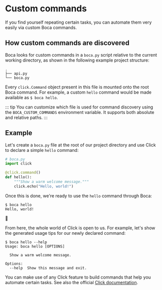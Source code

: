 # Custom commands

If you find yourself repeating certain tasks, you can automate them very easily via custom Boca commands.

## How custom commands are discovered

Boca looks for custom commands in a `boca.py` script relative to the current working directory, as shown in the following example project structure:

```
.
├── api.py
└── boca.py
```

Every `click.Command` object present in this file is mounted onto the root Boca command. For example, a custom `hello` command would be made available as `$ boca hello`.

::: tip
You can customize which file is used for command discovery using the `BOCA_CUSTOM_COMMANDS` environment variable. It supports both absolute and relative paths.
:::

## Example

Let's create a `boca.py` file at the root of our project directory and use Click to declare a simple `hello` command:

```python
# boca.py
import click

@click.command()
def hello():
    """Show a warm welcome message."""
    click.echo("Hello, world!")
```

Once this is done, we're ready to use the `hello` command through Boca:

```
$ boca hello
Hello, world!
```

:tada:

From here, the whole world of Click is open to us. For example, let's show the generated usage tips for our newly declared command:

```
$ boca hello --help
Usage: boca hello [OPTIONS]

  Show a warm welcome message.

Options:
  --help  Show this message and exit.
```

You can make use of any Click feature to build commands that help you automate certain tasks. See also the official [Click documentation][click-docs].

[click-docs]: https://click.palletsprojects.com
